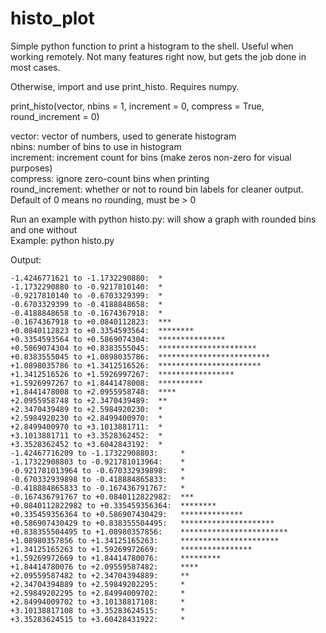 histo_plot
==========

Simple python function to print a histogram to the shell. Useful when working remotely.
Not many features right now, but gets the job done in most cases.

Otherwise, import and use print_histo. Requires numpy.

print_histo(vector, nbins = 1, increment = 0, compress = True, round_increment = 0)

vector: vector of numbers, used to generate histogram  
nbins: number of bins to use in histogram  
increment: increment count for bins (make zeros non-zero for visual purposes)  
compress: ignore zero-count bins when printing  
round_increment: whether or not to round bin labels for cleaner output. Default of 0 means no rounding, must be > 0

Run an example with python histo.py: will show a graph with rounded bins and one without  
Example: python histo.py

Output:
```
-1.4246771621 to -1.1732290880:  *                         
-1.1732290880 to -0.9217810140:  *                         
-0.9217810140 to -0.6703329399:  *                         
-0.6703329399 to -0.4188848658:  *                         
-0.4188848658 to -0.1674367918:  *                         
-0.1674367918 to +0.0840112823:  ***                       
+0.0840112823 to +0.3354593564:  ********                  
+0.3354593564 to +0.5869074304:  ***************           
+0.5869074304 to +0.8383555045:  **********************    
+0.8383555045 to +1.0898035786:  ************************* 
+1.0898035786 to +1.3412516526:  ***********************   
+1.3412516526 to +1.5926997267:  *****************         
+1.5926997267 to +1.8441478008:  **********                
+1.8441478008 to +2.0955958748:  ****                      
+2.0955958748 to +2.3470439489:  **                        
+2.3470439489 to +2.5984920230:  *                         
+2.5984920230 to +2.8499400970:  *                         
+2.8499400970 to +3.1013881711:  *                         
+3.1013881711 to +3.3528362452:  *                         
+3.3528362452 to +3.6042843192:  *                         
-1.42467716209 to -1.17322908803:     *                        
-1.17322908803 to -0.921781013964:    *                        
-0.921781013964 to -0.670332939898:   *                        
-0.670332939898 to -0.418884865833:   *                        
-0.418884865833 to -0.167436791767:   *                        
-0.167436791767 to +0.0840112822982:  ***                      
+0.0840112822982 to +0.335459356364:  ********                 
+0.335459356364 to +0.586907430429:   **************           
+0.586907430429 to +0.838355504495:   *********************    
+0.838355504495 to +1.08980357856:    ************************ 
+1.08980357856 to +1.34125165263:     **********************   
+1.34125165263 to +1.59269972669:     ****************         
+1.59269972669 to +1.84414780076:     *********                
+1.84414780076 to +2.09559587482:     ****                     
+2.09559587482 to +2.34704394889:     **                       
+2.34704394889 to +2.59849202295:     *                        
+2.59849202295 to +2.84994009702:     *                        
+2.84994009702 to +3.10138817108:     *                        
+3.10138817108 to +3.35283624515:     *                        
+3.35283624515 to +3.60428431922:     *  
```


